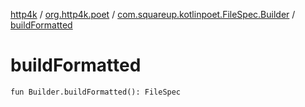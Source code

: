 [http4k](../../index.md) / [org.http4k.poet](../index.md) / [com.squareup.kotlinpoet.FileSpec.Builder](index.md) / [buildFormatted](./build-formatted.md)

# buildFormatted

`fun Builder.buildFormatted(): FileSpec`